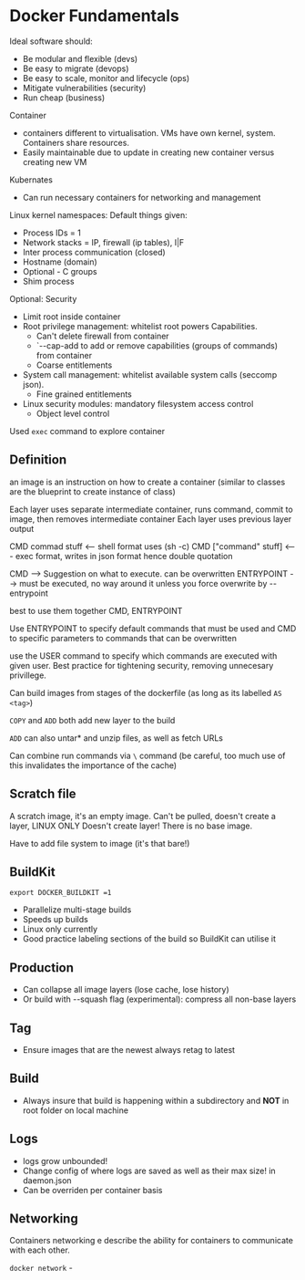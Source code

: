 # Docker Fundamentals

Ideal software should:

- Be modular and flexible (devs)
- Be easy to migrate (devops)
- Be easy to scale, monitor and lifecycle (ops)
- Mitigate vulnerabilities (security)
- Run cheap (business)

Container
- containers different to virtualisation. VMs have own kernel, system. Containers share resources.
- Easily maintainable due to update in creating new container versus creating new VM

Kubernates
- Can run necessary containers for networking and management

Linux kernel namespaces:
Default things given:
- Process IDs = 1
- Network stacks = IP, firewall (ip tables), I|F
- Inter process communication (closed)
- Hostname (domain)
- Optional - C groups
- Shim process

Optional: Security
- Limit root inside container
- Root privilege management: whitelist root powers
Capabilities.
  - Can't delete firewall from container
  - `--cap-add to add or remove capabilities (groups of commands) from container
  - Coarse entitlements
- System call management: whitelist available system calls (seccomp json).
  - Fine grained entitlements 
- Linux security modules: mandatory filesystem access control
  - Object level control

Used `exec` command to explore container

## Definition
an image is an instruction on how to create a container (similar to classes are the blueprint to create instance of class)

Each layer uses separate intermediate container, runs command, commit to image, then removes intermediate container
Each layer uses previous layer output

CMD commad stuff <-- shell format uses (sh -c)
CMD \["command" stuff] <--- exec format, writes in json format hence double quotation

CMD --> Suggestion on what to execute. can be overwritten
ENTRYPOINT --> must be executed, no way around it unless you force overwrite by --entrypoint <cmd>

best to use them together CMD, ENTRYPOINT

Use ENTRYPOINT to specify default commands that must be used
and CMD to specific parameters to commands that can be overwritten

use the USER command to specify which commands are executed with given user. Best practice for tightening security, removing
unnecesary privillege.

Can build images from stages of the dockerfile (as long as its labelled `AS <tag>`)

`COPY` and `ADD` both add new layer to the build

`ADD` can also untar\* and unzip files, as well as fetch URLs

Can combine run commands via `\` command (be careful, too much use of this invalidates the importance of the cache)

## Scratch file

A scratch image, it's an empty image. Can't be pulled, doesn't create a layer, LINUX ONLY
Doesn't create layer! There is no base image. 

Have to add file system to image (it's that bare!)

## BuildKit
`export DOCKER_BUILDKIT =1`
- Parallelize multi-stage builds
- Speeds up builds
- Linux only currently
- Good practice labeling sections of the build so BuildKit can utilise it

## Production
- Can collapse all image layers (lose cache, lose history)
- Or build with --squash flag (experimental): compress all non-base layers

## Tag
- Ensure images that are the newest always retag to latest

## Build
- Always insure that build is happening within a subdirectory and **NOT** in root folder on local machine

## Logs
- logs grow unbounded!
- Change config of where logs are saved as well as their max size!
in daemon.json
- Can be overriden per container basis

## Networking
Containers networking e describe the ability for containers to communicate with each other.

`docker network` - 